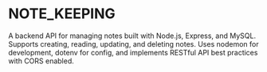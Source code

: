 # NOTE_KEEPING
A backend API for managing notes built with Node.js, Express, and MySQL. Supports creating, reading, updating, and deleting notes. Uses nodemon for development, dotenv for config, and implements RESTful API best practices with CORS enabled.
